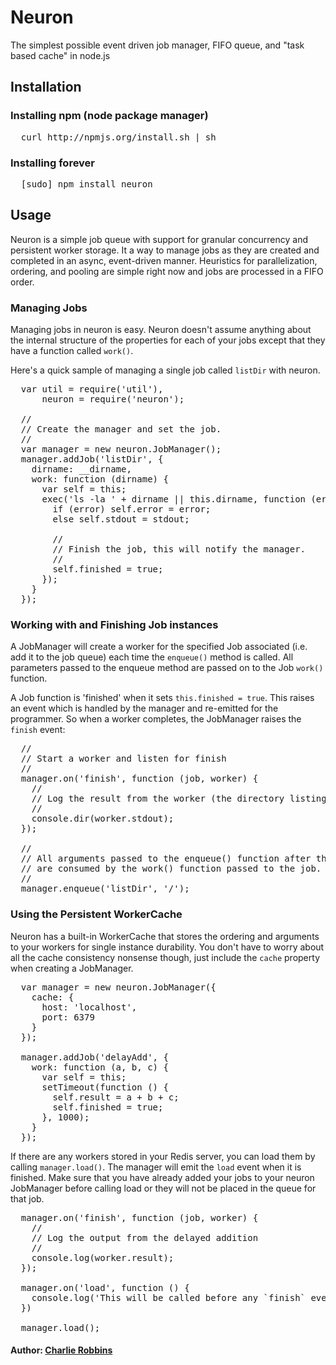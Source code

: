 # Neuron

The simplest possible event driven job manager, FIFO queue, and "task based cache" in node.js

## Installation

### Installing npm (node package manager)
<pre>
  curl http://npmjs.org/install.sh | sh
</pre>

### Installing forever
<pre>
  [sudo] npm install neuron
</pre>

## Usage 
Neuron is a simple job queue with support for granular concurrency and persistent worker storage. It a way to manage jobs as they are created and completed in an async, event-driven manner. Heuristics for parallelization, ordering, and pooling are simple right now and jobs are processed in a FIFO order. 

### Managing Jobs
Managing jobs in neuron is easy. Neuron doesn't assume anything about the internal structure of the properties for each of your jobs except that they have a function called `work()`.

Here's a quick sample of managing a single job called `listDir` with neuron.

<pre>
  var util = require('util'),
      neuron = require('neuron');
      
  //
  // Create the manager and set the job.
  //
  var manager = new neuron.JobManager();
  manager.addJob('listDir', {
    dirname: __dirname,
    work: function (dirname) {
      var self = this;
      exec('ls -la ' + dirname || this.dirname, function (error, stdout, stderr) {
        if (error) self.error = error;
        else self.stdout = stdout;

        //
        // Finish the job, this will notify the manager.
        //
        self.finished = true;
      });
    }
  });
</pre>

### Working with and Finishing Job instances
A JobManager will create a worker for the specified Job associated (i.e. add it to the job queue) each time the `enqueue()` method is called. All parameters passed to the enqueue method are passed on to the Job `work()` function. 

A Job function is 'finished' when it sets `this.finished = true`. This raises an event which is handled by the manager and re-emitted for the programmer. So when a worker completes, the JobManager raises the `finish` event:
<pre>
  //
  // Start a worker and listen for finish
  //
  manager.on('finish', function (job, worker) {
    //
    // Log the result from the worker (the directory listing for '/')
    //
    console.dir(worker.stdout);
  });
  
  //
  // All arguments passed to the enqueue() function after the job name
  // are consumed by the work() function passed to the job.
  //
  manager.enqueue('listDir', '/');
</pre>

### Using the Persistent WorkerCache
Neuron has a built-in WorkerCache that stores the ordering and arguments to your workers for single instance durability. You don't have to worry about all the cache consistency nonsense though, just include the `cache` property when creating a JobManager.

<pre>
  var manager = new neuron.JobManager({
    cache: {
      host: 'localhost',
      port: 6379
    }
  });
  
  manager.addJob('delayAdd', {
    work: function (a, b, c) {
      var self = this;
      setTimeout(function () {
        self.result = a + b + c;
        self.finished = true;
      }, 1000);
    }
  });
</pre>

If there are any workers stored in your Redis server, you can load them by calling `manager.load()`. The manager will emit the `load` event when it is finished. Make sure that you have already added your jobs to your neuron JobManager before calling load or they will not be placed in the queue for that job.

<pre>
  manager.on('finish', function (job, worker) {
    //
    // Log the output from the delayed addition
    //
    console.log(worker.result);
  });

  manager.on('load', function () {
    console.log('This will be called before any `finish` events');
  })
  
  manager.load();
</pre>

#### Author: [Charlie Robbins](http://nodejitsu.com)